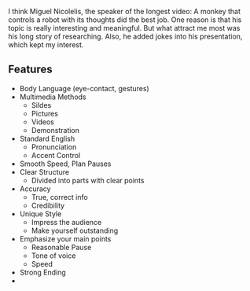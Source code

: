 I think Miguel Nicolelis, the speaker of the longest video: A monkey that controls a robot with its thoughts did the best job. One reason is that his topic is really interesting and meaningful. But what attract me most was his long story of researching. Also, he added jokes into his presentation, which kept my interest.
## Features
- Body Language (eye-contact, gestures)
- Multimedia Methods
	- Sildes
	- Pictures
	- Videos
	- Demonstration
- Standard English
	- Pronunciation
	- Accent Control
- Smooth Speed, Plan Pauses
- Clear Structure
	- Divided into parts with clear points
- Accuracy
	- True, correct info
	- Credibility
- Unique Style
	- Impress the audience
	- Make yourself outstanding
- Emphasize your main points
	- Reasonable Pause
	- Tone of voice
	- Speed
- Strong Ending
- 
